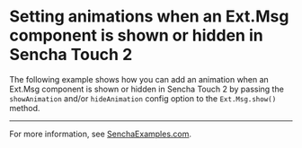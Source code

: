 # Setting animations when an Ext.Msg component is shown or hidden in Sencha Touch 2 #

The following example shows how you can add an animation when an Ext.Msg component is shown or hidden in Sencha Touch 2 by passing the `showAnimation` and/or `hideAnimation` config option to the `Ext.Msg.show()` method.

---

For more information, see [SenchaExamples.com](http://senchaexamples.com/2012/03/01/setting-animations-when-an-ext-msg-component-is-shown-or-hidden-in-sencha-touch-2/).